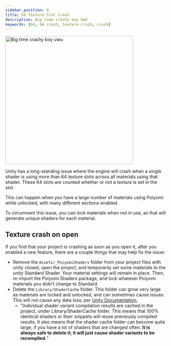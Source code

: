 ```yaml
---
sidebar_position: 8
title: 64 Texture Slot Crash
description: Big time crashy boy UwU
keywords: [64, 64 crash, texture crash, crash]
--- 
```


<a target="_blank" href="/img/general/unity_crash2022.png">
<img src="/img/general/unity_crash2022.png" alt="Big time crashy boy uwu" width="400px"/>
</a>

Unity has a long-standing issue where the engine will crash when a single shader is using more than 64 texture slots across all materials using that shader. These 64 slots are counted whether or not a texture is set in the slot.

This can happen when you have a large number of materials using Poiyomi while unlocked, with many different sections enabled.

To circumvent this issue, you can lock materials when not in use, as that will generate unique shaders for each material.

## Texture crash on open

If you find that your project is crashing as soon as you open it, after you enabled a new feature, there are a couple things that may help fix the issue:

- Remove the `Assets/_PoiyomiShaders` folder from your project files with unity closed, open the project, and temporarily set some materials to the unity Standard Shader. Your material settings will remain in place. Then, re-import the Poiyomi Shaders package, and lock whatever Poiyomi materials you didn't change to Standard.
- Delete the `Library/ShaderCache` folder. This folder can grow very large as materials are locked and unlocked, and can sometimes cause issues. This will not cause any data loss; per [Unity Documentation](https://docs.unity3d.com/2019.3/Documentation/Manual/class-Shader.html), 
  - "Individual shader variant compilation results are cached in the project, under Library/ShaderCache folder. This means that 100% identical shaders or their snippets will reuse previously compiled results. It also means that the shader cache folder can become quite large, if you have a lot of shaders that are changed often. **It is always safe to delete it; it will just cause shader variants to be recompiled.**"
